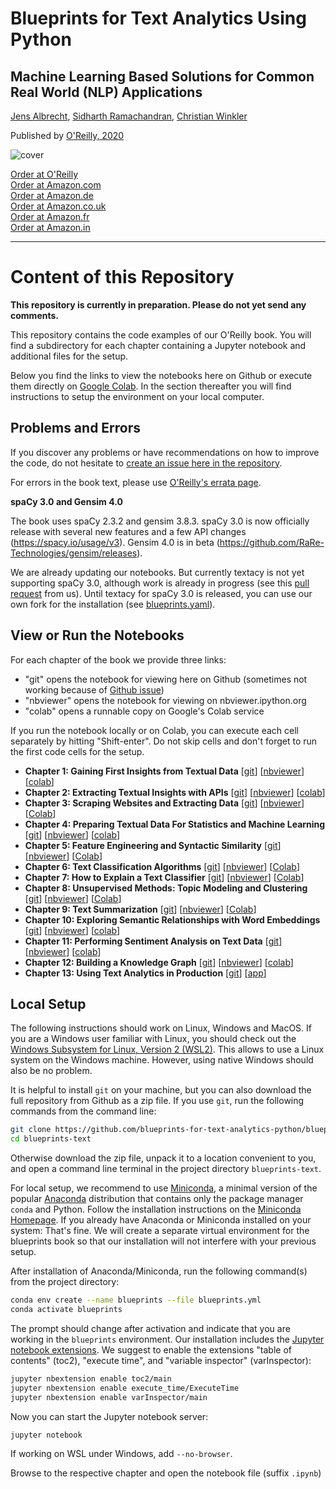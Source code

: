# Blueprints for Text Analytics Using Python

## Machine Learning Based Solutions for Common Real World (NLP) Applications

[Jens Albrecht](https://www.linkedin.com/in/jens-albrecht), [Sidharth Ramachandran](https://www.linkedin.com/in/sidharthramachandran/), [Christian Winkler](https://www.linkedin.com/in/drchristianwinkler/)

Published by [O'Reilly, 2020](https://www.oreilly.com/library/view/blueprints-for-text/9781492074076/)

![cover](https://learning.oreilly.com/library/cover/9781492074076/250w/)

[Order at O'Reilly](https://shop.oreilly.com)  
[Order at Amazon.com](https://www.amazon.com/Blueprints-Text-Analytics-Using-Python/dp/149207408X)  
[Order at Amazon.de](https://www.amazon.de/Blueprints-Text-Analytics-using-Python/dp/149207408X)  
[Order at Amazon.co.uk](https://www.amazon.co.uk/Blueprints-Text-Analytics-Using-Python/dp/149207408X)  
[Order at Amazon.fr](https://www.amazon.fr/Blueprints-Text-Analytics-Using-Python/dp/149207408X)  
[Order at Amazon.in](https://www.amazon.in/Blueprints-Text-Analytics-Using-Python-ebook/dp/B08PQ6MWGL/)

-----------------------------------------------------------------------------------

# Content of this Repository

**This repository is currently in preparation. Please do not yet send any comments.**

This repository contains the code examples of our O'Reilly book. You will find a subdirectory for each chapter containing a Jupyter notebook and additional files for the setup. 

Below you find the links to view the notebooks here on Github or execute them directly on [Google Colab](https://colab.research.google.com/notebooks/intro.ipynb#). In the section thereafter you will find instructions to setup the environment on your local computer.

## Problems and Errors

If you discover any problems or have recommendations on how to improve the code, do not hesitate to [create an issue here in the repository](https://github.com/blueprints-for-text-analytics-python/blueprints-text/issues).

For errors in the book text, please use [O'Reilly's errata page](https://www.oreilly.com/catalog/errata.csp?isbn=0636920309222).

**spaCy 3.0 and Gensim 4.0**

The book uses spaCy 2.3.2 and gensim 3.8.3. spaCy 3.0 is now officially release with several new features and a few API changes (https://spacy.io/usage/v3). Gensim 4.0 is in beta (https://github.com/RaRe-Technologies/gensim/releases). 

We are already updating our notebooks. But currently textacy is not yet supporting spaCy 3.0, although work is already in progress (see this [pull request](https://github.com/chartbeat-labs/textacy/pull/322) from us). Until textacy for spaCy 3.0 is released, you can use our own fork for the installation (see [blueprints.yaml](blueprints.yaml)). 

## View or Run the Notebooks

For each chapter of the book we provide three links: 

  * "git" opens the notebook for viewing here on Github (sometimes not working because of [Github issue](https://github.com/jupyter/notebook/issues/3555))
  * "nbviewer" opens the notebook for viewing on nbviewer.ipython.org
  * "colab" opens a runnable copy on Google's Colab service

If you run the notebook locally or on Colab, you can execute each cell separately by hitting "Shift-enter". Do not skip cells and don't forget to run the first code cells for the setup.

  * **Chapter 1: Gaining First Insights from Textual Data**
  [[git](ch01/First_Insights.ipynb)]
  [[nbviewer](https://nbviewer.ipython.org/github/blueprints-for-text-analytics-python/blueprints-text/blob/master/ch01/First_Insights.ipynb)]
  [[colab](https://colab.research.google.com/github/blueprints-for-text-analytics-python/blueprints-text/blob/master/ch01/First_Insights.ipynb)]
  * **Chapter 2: Extracting Textual Insights with APIs**
  [[git](ch02/API_Data_Extraction.ipynb)]
  [[nbviewer](https://nbviewer.ipython.org/github/blueprints-for-text-analytics-python/blueprints-text/blob/master/ch02/API_Data_Extraction.ipynb)]
  [[colab](https://colab.research.google.com/github/blueprints-for-text-analytics-python/blueprints-text/blob/master/ch02/API_Data_Extraction.ipynb)]
  * **Chapter 3: Scraping Websites and Extracting Data**
  [[git](ch03/Scraping_Extraction.ipynb)]
  [[nbviewer](https://nbviewer.ipython.org/github/blueprints-for-text-analytics-python/blueprints-text/blob/master/ch03/Scraping_Extraction.ipynb)]
  [[Colab](https://colab.research.google.com/github/blueprints-for-text-analytics-python/blueprints-text/blob/master/ch03/Scraping_Extraction.ipynb)]
  * **Chapter 4: Preparing Textual Data For Statistics and Machine Learning**
  [[git](ch04/Data_Preparation.ipynb)]
  [[nbviewer](https://nbviewer.ipython.org/github/blueprints-for-text-analytics-python/blueprints-text/blob/master/ch04/Data_Preparation.ipynb)]
  [[colab](https://colab.research.google.com/github/blueprints-for-text-analytics-python/blueprints-text/blob/master/ch04/Data_Preparation.ipynb)]
  * **Chapter 5: Feature Engineering and Syntactic Similarity**
  [[git](ch05/Feature_Engineering_Similarity.ipynb)]
  [[nbviewer](https://nbviewer.ipython.org/github/blueprints-for-text-analytics-python/blueprints-text/blob/master/ch05/Feature_Engineering_Similarity.ipynb)]
  [[Colab](https://colab.research.google.com/github/blueprints-for-text-analytics-python/blueprints-text/blob/master/ch05/Feature_Engineering_Similarity.ipynb)]
  * **Chapter 6: Text Classification Algorithms**
  [[git](ch06/Text_Classification.ipynb)]
  [[nbviewer](https://nbviewer.ipython.org/github/blueprints-for-text-analytics-python/blueprints-text/blob/master/ch06/Text_Classification.ipynb)]
  [[Colab](https://colab.research.google.com/github/blueprints-for-text-analytics-python/blueprints-text/blob/master/ch06/Text_Classification.ipynb)]
  * **Chapter 7: How to Explain a Text Classifier**
  [[git](ch07/Explainable_AI.ipynb)]
  [[nbviewer](https://nbviewer.ipython.org/github/blueprints-for-text-analytics-python/blueprints-text/blob/master/ch07/Explainable_AI.ipynb)]
  [[Colab](https://colab.research.google.com/github/blueprints-for-text-analytics-python/blueprints-text/blob/master/ch07/Explainable_AI.ipynb)]
  * **Chapter 8: Unsupervised Methods: Topic Modeling and Clustering**
  [[git](ch08/Topic_Modeling_Clustering.ipynb)]
  [[nbviewer](https://nbviewer.ipython.org/github/blueprints-for-text-analytics-python/blueprints-text/blob/master/ch08/Topic_Modeling_Clustering.ipynb)]
  [[Colab](https://colab.research.google.com/github/blueprints-for-text-analytics-python/blueprints-text/blob/master/ch08/Topic_Modeling_Clustering.ipynb)]
  * **Chapter 9: Text Summarization**
  [[git](ch09/Text_Summarization.ipynb)]
  [[nbviewer](https://nbviewer.ipython.org/github/blueprints-for-text-analytics-python/blueprints-text/blob/master/ch09/Text_Summarization.ipynb)]
  [[Colab](https://colab.research.google.com/github/blueprints-for-text-analytics-python/blueprints-text/blob/master/ch09/Text_Summarization.ipynb)]
  * **Chapter 10: Exploring Semantic Relationships with Word Embeddings**
  [[git](ch10/Embeddings.ipynb)]
  [[nbviewer](https://nbviewer.ipython.org/github/blueprints-for-text-analytics-python/blueprints-text/blob/master/ch10/Embeddings.ipynb)]
  [[colab](https://colab.research.google.com/github/blueprints-for-text-analytics-python/blueprints-text/blob/master/ch10/Embeddings.ipynb)]
  * **Chapter 11: Performing Sentiment Analysis on Text Data**
  [[git](ch11/Sentiment_Analysis.ipynb)]
  [[nbviewer](https://nbviewer.ipython.org/github/blueprints-for-text-analytics-python/blueprints-text/blob/master/ch11/Sentiment_Analysis.ipynb)]
  [[colab](https://colab.research.google.com/github/blueprints-for-text-analytics-python/blueprints-text/blob/master/ch11/Sentiment_Analysis.ipynb)]
  * **Chapter 12: Building a Knowledge Graph**
  [[git](ch12/Knowledge_Graph.ipynb)]
  [[nbviewer](https://nbviewer.ipython.org/github/blueprints-for-text-analytics-python/blueprints-text/blob/master/ch12/Knowledge_Graph.ipynb)]
  [[colab](https://colab.research.google.com/github/blueprints-for-text-analytics-python/blueprints-text/blob/master/ch12/Knowledge_Graph.ipynb)]
  * **Chapter 13: Using Text Analytics in Production**
  [[git](ch13/)]
  [[app](https://github.com/blueprints-for-text-analytics-python/sentiment-app)]


## Local Setup

The following instructions should work on Linux, Windows and MacOS. If you are a Windows user familiar with Linux, you should check out the [Windows Subsystem for Linux, Version 2 (WSL2)](https://docs.microsoft.com/en-us/windows/wsl/). This allows to use a Linux system on the Windows machine. However, using native Windows should also be no problem.

It is helpful to install `git` on your machine, but you can also download the full repository from Github as a zip file. If you use `git`, run the following commands from the command line:

```sh
git clone https://github.com/blueprints-for-text-analytics-python/blueprints-text.git
cd blueprints-text
```

Otherwise download the zip file, unpack it to a location convenient to you, and open a command line terminal in the project directory `blueprints-text`.

For local setup, we recommend to use [Miniconda](https://docs.conda.io/en/latest/miniconda.html), a minimal version of the popular [Anaconda](https://www.anaconda.com/) distribution that contains only the package manager `conda` and Python. Follow the installation instructions on the [Miniconda Homepage](https://docs.conda.io/en/latest/miniconda.html). If you already have Anaconda or Miniconda installed on your system: That's fine. We will create a separate virtual environment for the blueprints book so that our installation will not interfere with your previous setup.

After installation of Anaconda/Miniconda, run the following command(s) from the project directory:

```sh
conda env create --name blueprints --file blueprints.yml
conda activate blueprints
```

The prompt should change after activation and indicate that you are working in the `blueprints` environment. Our installation includes the [Jupyter notebook extensions](https://github.com/ipython-contrib/jupyter_contrib_nbextensions). We suggest to enable the extensions "table of contents" (toc2), "execute time", and "variable inspector" (varInspector):

```sh
jupyter nbextension enable toc2/main
jupyter nbextension enable execute_time/ExecuteTime
jupyter nbextension enable varInspector/main
```

Now you can start the Jupyter notebook server:

```sh
jupyter notebook
```

If working on WSL under Windows, add `--no-browser`.

Browse to the respective chapter and open the notebook file (suffix `.ipynb`)
